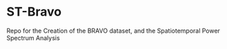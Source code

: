 # ST-Bravo
Repo for the Creation of the BRAVO dataset, and the Spatiotemporal Power Spectrum Analysis

